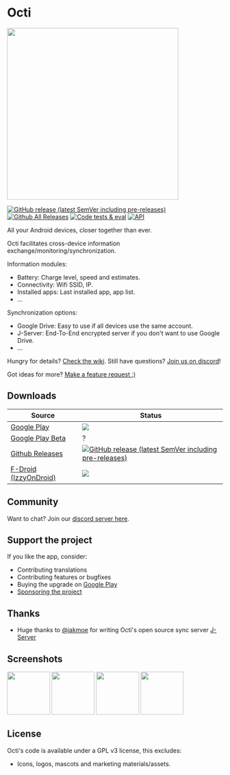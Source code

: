 # Octi

<img src="https://github.com/d4rken-org/octi/raw/main/fastlane/metadata/android/en-US/images/featureGraphic.jpg" width="400">

[![GitHub release (latest SemVer including pre-releases)](https://img.shields.io/github/v/release/d4rken-org/octi?include_prereleases)](https://github.com/d4rken-org/octi/releases/latest)
[![Github All Releases](https://img.shields.io/github/downloads/d4rken-org/octi/total.svg)]()
[![Code tests & eval](https://github.com/d4rken-org/octi/actions/workflows/code-checks.yml/badge.svg)](https://github.com/d4rken-org/octi/actions/workflows/code-checks.yml)
[![API](https://img.shields.io/badge/API-23%2B-brightgreen.svg?style=flat)](https://android-arsenal.com/api?level=23)

All your Android devices, closer together than ever.

Octi facilitates cross-device information exchange/monitoring/synchronization.

Information modules:

* Battery: Charge level, speed and estimates.
* Connectivity: Wifi SSID, IP.
* Installed apps: Last installed app, app list.
* ...

Synchronization options:

* Google Drive: Easy to use if all devices use the same account.
* J-Server: End-To-End encrypted server if you don't want to use Google Drive.
* ...

Hungry for details? [Check the wiki](https://github.com/d4rken-org/octi/wiki). Still have
questions? [Join us on discord](https://discord.gg/s7V4C6zuVy)!

Got ideas for more? [Make a feature request :)](https://github.com/d4rken-org/octi/issues)

## Downloads

| Source                                                                      | Status                                                                                                                                                                                                                                                   |
|-----------------------------------------------------------------------------|----------------------------------------------------------------------------------------------------------------------------------------------------------------------------------------------------------------------------------------------------------|
| [Google Play](https://play.google.com/store/apps/details?id=eu.darken.octi) | [![](https://img.shields.io/endpoint?color=green&logo=google-play&logoColor=green&url=https%3A%2F%2Fplayshields.herokuapp.com%2Fplay%3Fi%3Deu.darken.octi%26l%3DAndroid%26m%3D%24version)](https://play.google.com/store/apps/details?id=eu.darken.octi) |
| [Google Play Beta](https://play.google.com/apps/testing/eu.darken.octi)     | ?                                                                                                                                                                                                                                                        |
| [Github Releases](https://github.com/d4rken-org/octi/release)               | [![GitHub release (latest SemVer including pre-releases)](https://img.shields.io/github/v/release/d4rken-org/octi?include_prereleases&label=GitHub)](https://github.com/d4rken-org/octi/releases/latest)                                                 |
| [F-Droid (IzzyOnDroid)](https://apt.izzysoft.de/packages/eu.darken.octi/)   | [![](https://img.shields.io/endpoint?url=https://apt.izzysoft.de/fdroid/api/v1/shield/eu.darken.octi)](https://apt.izzysoft.de/packages/eu.darken.octi/)                                                                                                 |

## Community

Want to chat? Join our [discord server here](https://discord.gg/s7V4C6zuVy).

## Support the project

If you like the app, consider:

* Contributing translations
* Contributing features or bugfixes
* Buying the upgrade on [Google Play](https://play.google.com/store/apps/details?id=eu.darken.octi)
* [Sponsoring the project](https://github.com/sponsors/d4rken)

## Thanks

* Huge thanks to [@jakmoe](https://github.com/jakmoe) for writing Octi's open source sync
  server [J-Server](https://github.com/jakob-moeller-cloud/octi-sync-server)

## Screenshots

<img src="https://github.com/d4rken-org/octi/raw/main/fastlane/metadata/android/en-US/images/phoneScreenshots/screenshot1.png" width="100"> <img src="https://github.com/d4rken-org/octi/raw/main/fastlane/metadata/android/en-US/images/phoneScreenshots/screenshot2.png" width="100"> <img src="https://github.com/d4rken-org/octi/raw/main/fastlane/metadata/android/en-US/images/phoneScreenshots/screenshot3.png" width="100"> <img src="https://github.com/d4rken-org/octi/raw/main/fastlane/metadata/android/en-US/images/phoneScreenshots/screenshot4.png" width="100"> 

## License

Octi's code is available under a GPL v3 license, this excludes:

* Icons, logos, mascots and marketing materials/assets.
